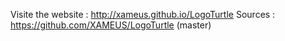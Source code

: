 Visite the website : http://xameus.github.io/LogoTurtle
Sources : https://github.com/XAMEUS/LogoTurtle (master)

